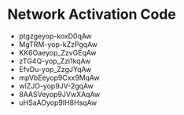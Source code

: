 # Network Activation Code
* ptgzgeyop-koxD0qAw
* MgTRM-yop-kZzPgqAw
* KK6Oaeyop_ZzvGEqAw
* zTG4Q-yop_Zzi1kqAw
* EfvDu-yop_ZzgJYqAw
* mpVbEeyop9Cxx9MqAw
* wlZJO-yop9JV-2gqAw
* 8AASVeyop9JVwXAqAw
* uHSaAOyop9IH8HsqAw